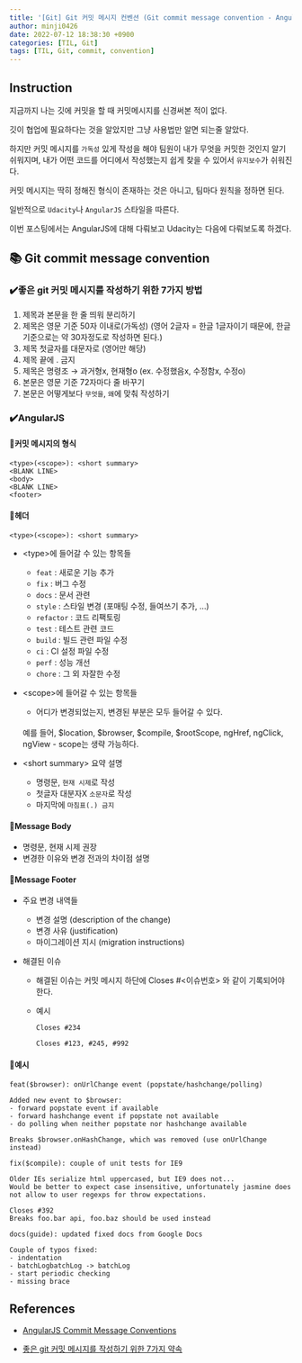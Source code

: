 ```yaml
---
title: '[Git] Git 커밋 메시지 컨벤션 (Git commit message convention - AngularJS)'
author: minji0426
date: 2022-07-12 18:38:30 +0900
categories: [TIL, Git]
tags: [TIL, Git, commit, convention]
---
```


## Instruction

지금까지 나는 깃에 커밋을 할 때 커밋메시지를 신경써본 적이 없다.

깃이 협업에 필요하다는 것을 알았지만 그냥 사용법만 알면 되는줄 알았다.

하지만 커밋 메시지를 `가독성` 있게 작성을 해야 팀원이 내가 무엇을 커밋한 것인지 알기 쉬워지며, 내가 어떤 코드를 어디에서 작성했는지 쉽게 찾을 수 있어서 `유지보수`가 쉬워진다.

커밋 메시지는 딱히 정해진 형식이 존재하는 것은 아니고, 팀마다 원칙을 정하면 된다.

일반적으로 `Udacity`나 `AngularJS` 스타일을 따른다.

이번 포스팅에서는 AngularJS에 대해 다뤄보고 Udacity는 다음에 다뤄보도록 하겠다.


## 📚 Git commit message convention

### ✔️좋은 git 커밋 메시지를 작성하기 위한 7가지 방법

1. 제목과 본문을 한 줄 띄워 분리하기
2. 제목은 영문 기준 50자 이내로(가독성)
(영어 2글자 = 한글 1글자이기 때문에, 한글 기준으로는 약 30자정도로 작성하면 된다.)
3. 제목 첫글자를 대문자로 (영어만 해당)
4. 제목 끝에 . 금지
5. 제목은 명령조 → 과거형x, 현재형o (ex. 수정했음x, 수정함x, 수정o)
6. 본문은 영문 기준 72자마다 줄 바꾸기
7. 본문은 어떻게보다 `무엇을`, `왜`에 맞춰 작성하기

### ✔️AngularJS

#### 📝커밋 메시지의 형식

```
<type>(<scope>): <short summary>
<BLANK LINE>
<body>
<BLANK LINE>
<footer>
```

#### 📌헤더
`<type>(<scope>): <short summary>`

- \<type>에 들어갈 수 있는 항목들
    - `feat` : 새로운 기능 추가
    - `fix` : 버그 수정
    - `docs` : 문서 관련
    - `style` : 스타일 변경 (포매팅 수정, 들여쓰기 추가, …)
    - `refactor` : 코드 리팩토링
    - `test` : 테스트 관련 코드
    - `build` : 빌드 관련 파일 수정
    - `ci` : CI 설정 파일 수정
    - `perf` : 성능 개선
    - `chore` : 그 외 자잘한 수정

- \<scope>에 들어갈 수 있는 항목들

    - 어디가 변경되었는지, 변경된 부분은 모두 들어갈 수 있다.
    <br>
    예를 들어, $location, $browser, $compile, $rootScope, ngHref, ngClick, ngView
    - scope는 생략 가능하다.

- \<short summary> 요약 설명
    - 명령문, `현재 시제`로 작성
    - 첫글자 대분자X `소문자`로 작성
    - 마지막에 `마침표(.) 금지`

#### 📌Message Body

- 명령문, 현재 시제 권장
- 변경한 이유와 변경 전과의 차이점 설명

#### 📌Message Footer
- 주요 변경 내역들
    - 변경 설명 (description of the change)
    - 변경 사유 (justification)
    - 마이그레이션 지시 (migration instructions)

- 해결된 이슈

    - 해결된 이슈는 커밋 메시지 하단에 Closes #<이슈번호> 와 같이 기록되어야 한다.

    - 예시
        ```
        Closes #234

        Closes #123, #245, #992
        ```

#### 📌예시
```
feat($browser): onUrlChange event (popstate/hashchange/polling)

Added new event to $browser:
- forward popstate event if available
- forward hashchange event if popstate not available
- do polling when neither popstate nor hashchange available

Breaks $browser.onHashChange, which was removed (use onUrlChange instead)
```
```
fix($compile): couple of unit tests for IE9

Older IEs serialize html uppercased, but IE9 does not...
Would be better to expect case insensitive, unfortunately jasmine does
not allow to user regexps for throw expectations.

Closes #392
Breaks foo.bar api, foo.baz should be used instead
```
```
docs(guide): updated fixed docs from Google Docs

Couple of typos fixed:
- indentation
- batchLogbatchLog -> batchLog
- start periodic checking
- missing brace
```


## References
- [AngularJS Commit Message Conventions](https://gist.github.com/stephenparish/9941e89d80e2bc58a153)

- [좋은 git 커밋 메시지를 작성하기 위한 7가지 약속](https://velog.io/@rladpwl0512/Git-commit-%EB%A9%94%EC%8B%9C%EC%A7%80-%EC%BB%A8%EB%B2%A4%EC%85%98)